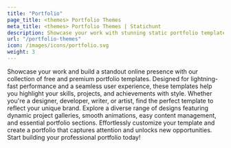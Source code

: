 ```yaml
---
title: "Portfolio"
page_title: <themes> Portfolio Themes
meta_title: <themes> Portfolio Themes | Statichunt
description: Showcase your work with stunning static portfolio templates. Perfect for designers, developers, and creatives.
url: "/portfolio-themes"
icon: /images/icons/portfolio.svg
weight: 3
---
```


Showcase your work and build a standout online presence with our collection of free and premium portfolio templates. Designed for lightning-fast performance and a seamless user experience, these templates help you highlight your skills, projects, and achievements with style. Whether you're a designer, developer, writer, or artist, find the perfect template to reflect your unique brand. Explore a diverse range of designs featuring dynamic project galleries, smooth animations, easy content management, and essential portfolio sections. Effortlessly customize your template and create a portfolio that captures attention and unlocks new opportunities. Start building your professional portfolio today!
